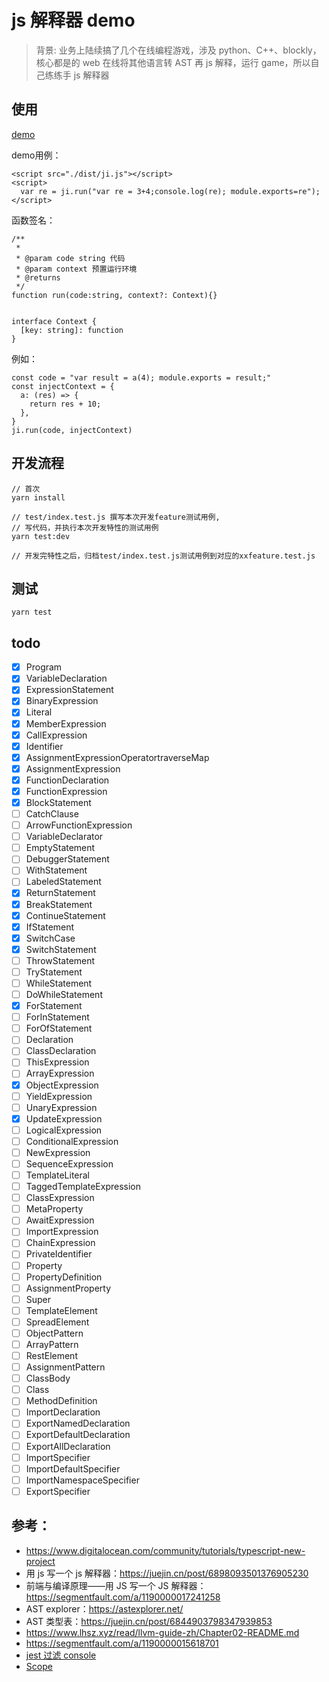 # js 解释器 demo

> 背景: 业务上陆续搞了几个在线编程游戏，涉及 python、C++、blockly，核心都是的 web 在线将其他语言转 AST 再 js 解释，运行 game，所以自己练练手 js 解释器

## 使用

[demo](https://topppy.github.io/js-interpreter/demo/index.html)

demo用例：
```
<script src="./dist/ji.js"></script>
<script>
  var re = ji.run("var re = 3+4;console.log(re); module.exports=re");
</script>
```

函数签名：
```
/**
 * 
 * @param code string 代码
 * @param context 预置运行环境
 * @returns 
 */
function run(code:string, context?: Context){}


interface Context {
  [key: string]: function
}
```

例如：
```
const code = "var result = a(4); module.exports = result;"
const injectContext = {
  a: (res) => {
    return res + 10;
  },
}
ji.run(code, injectContext)
```

## 开发流程

```
// 首次
yarn install

// test/index.test.js 撰写本次开发feature测试用例,
// 写代码，并执行本次开发特性的测试用例
yarn test:dev

// 开发完特性之后，归档test/index.test.js测试用例到对应的xxfeature.test.js

```

## 测试

```
yarn test
```

## todo

- [x] Program
- [x] VariableDeclaration
- [x] ExpressionStatement
- [x] BinaryExpression
- [x] Literal
- [x] MemberExpression
- [x] CallExpression
- [x] Identifier
- [x] AssignmentExpressionOperatortraverseMap
- [x] AssignmentExpression
- [x] FunctionDeclaration
- [x] FunctionExpression
- [x] BlockStatement
- [ ] CatchClause
- [ ] ArrowFunctionExpression
- [ ] VariableDeclarator
- [ ] EmptyStatement
- [ ] DebuggerStatement
- [ ] WithStatement
- [ ] LabeledStatement
- [x] ReturnStatement
- [x] BreakStatement
- [x] ContinueStatement
- [x] IfStatement
- [x] SwitchCase
- [x] SwitchStatement
- [ ] ThrowStatement
- [ ] TryStatement
- [ ] WhileStatement
- [ ] DoWhileStatement
- [x] ForStatement
- [ ] ForInStatement
- [ ] ForOfStatement
- [ ] Declaration
- [ ] ClassDeclaration
- [ ] ThisExpression
- [ ] ArrayExpression
- [x] ObjectExpression
- [ ] YieldExpression
- [ ] UnaryExpression
- [x] UpdateExpression
- [ ] LogicalExpression
- [ ] ConditionalExpression
- [ ] NewExpression
- [ ] SequenceExpression
- [ ] TemplateLiteral
- [ ] TaggedTemplateExpression
- [ ] ClassExpression
- [ ] MetaProperty
- [ ] AwaitExpression
- [ ] ImportExpression
- [ ] ChainExpression
- [ ] PrivateIdentifier
- [ ] Property
- [ ] PropertyDefinition
- [ ] AssignmentProperty
- [ ] Super
- [ ] TemplateElement
- [ ] SpreadElement
- [ ] ObjectPattern
- [ ] ArrayPattern
- [ ] RestElement
- [ ] AssignmentPattern
- [ ] ClassBody
- [ ] Class
- [ ] MethodDefinition
- [ ] ImportDeclaration
- [ ] ExportNamedDeclaration
- [ ] ExportDefaultDeclaration
- [ ] ExportAllDeclaration
- [ ] ImportSpecifier
- [ ] ImportDefaultSpecifier
- [ ] ImportNamespaceSpecifier
- [ ] ExportSpecifier

## 参考：

- https://www.digitalocean.com/community/tutorials/typescript-new-project
- 用 js 写一个 js 解释器：https://juejin.cn/post/6898093501376905230
- 前端与编译原理——用 JS 写一个 JS 解释器：https://segmentfault.com/a/1190000017241258
- AST explorer：https://astexplorer.net/
- AST 类型表：https://juejin.cn/post/6844903798347939853
- https://www.lhsz.xyz/read/llvm-guide-zh/Chapter02-README.md
- https://segmentfault.com/a/1190000015618701
- [jest 过滤 console](https://stackoverflow.com/questions/44467657/jest-better-way-to-disable-console-inside-unit-tests)
- [Scope](https://developer.mozilla.org/zh-CN/docs/Glossary/Scope)
